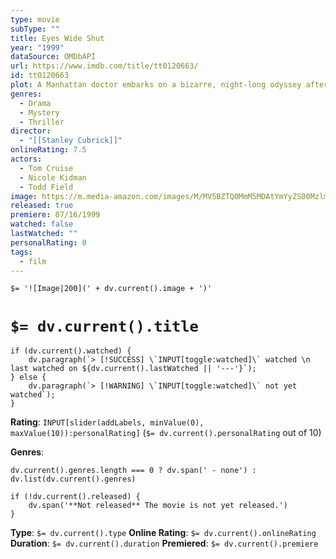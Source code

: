 ```yaml
---
type: movie
subType: ""
title: Eyes Wide Shut
year: "1999"
dataSource: OMDbAPI
url: https://www.imdb.com/title/tt0120663/
id: tt0120663
plot: A Manhattan doctor embarks on a bizarre, night-long odyssey after his wife's admission of unfulfilled longing.
genres:
  - Drama
  - Mystery
  - Thriller
director:
  - "[[Stanley Cubrick]]"
onlineRating: 7.5
actors:
  - Tom Cruise
  - Nicole Kidman
  - Todd Field
image: https://m.media-amazon.com/images/M/MV5BZTQ0MmM5MDAtYmYyZS00MzlmLTlhZTAtZDJlZWY5ZTZkZjZmXkEyXkFqcGc@._V1_SX300.jpg
released: true
premiere: 07/16/1999
watched: false
lastWatched: ""
personalRating: 0
tags:
  - film
---
```


`$= '![Image|200](' + dv.current().image + ')'`

# `$= dv.current().title`

```dataviewjs
if (dv.current().watched) {
	dv.paragraph(`> [!SUCCESS] \`INPUT[toggle:watched]\` watched \n last watched on ${dv.current().lastWatched || '---'}`);
} else {
	dv.paragraph(`> [!WARNING] \`INPUT[toggle:watched]\` not yet watched`);
}
```

**Rating**:  `INPUT[slider(addLabels, minValue(0), maxValue(10)):personalRating]` (`$= dv.current().personalRating` out of 10)

**Genres**:
```dataviewjs
dv.current().genres.length === 0 ? dv.span(' - none') : dv.list(dv.current().genres)
```

```dataviewjs
if (!dv.current().released) {
	dv.span('**Not released** The movie is not yet released.')
}
```

**Type**: `$= dv.current().type`
**Online Rating**: `$= dv.current().onlineRating`
**Duration**:  `$= dv.current().duration`
**Premiered**: `$= dv.current().premiere`